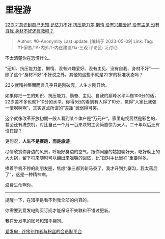 # 里程游
[22岁才意识到自己无知 记忆力不好 抗压能力差 懒惰 没有兴趣爱好 没有主见 没有自我 身材不好还有救吗？](https://www.zhihu.com/question/29616331/answer/3017693519)

> Author: #0-Anonymity
> Last update: [编辑于 2023-05-09]
> Link:
> Tag: #1-家族/1A-内外/1-内在建设/1a-三观 
> 评论区:
> 泛讨论:

不太清楚你在恐慌什么。

“无知、抗压能力差、懒惰、没有兴趣爱好、没有主见、没有自我、身材不好”——除了这个“身材不好”不好说之外，其他的这些不就是22岁的标准状态吗？

22岁就精神层面而言几乎只是刚破壳，人生才刚开始。

如果你把一生的知识、抗压能力、勤奋、主见、自我的巅峰水平叫做100分的话，22岁差不多也就1-10分的水平。你得5分的看到有人得了10分，觉得“人家比我强一倍啊啊啊”，其实这点所谓的“差距”微弱得可笑。

这个就像改革开放初期一般人看到某个体户是“万元户”，家里电视居然是彩色的，甚至还有洗衣机，对比自己一个月一百来块的工资简直惊为天人。二十年以后还有谁在提？

更何况，**人生不是赛跑，而是旅游**。

尽情欣赏你身边的风景，呼吸好身边的空气，跟你同座的姑娘聊好天，吃好晚上的大火锅，留下将来随时可以翻出来咀嚼的回忆，比“跟对手比里程”重要得多。

捧着手机不停的刷朋友圈，焦虑“张三都到新马泰了，我才开到九寨沟，我太落后了”，这是一种精神病。

浪费生命啊你。

--------------------

提醒一下，在知乎是看不到我全部的内容的。

你需要到爱发电购买订阅才能保证不失联和不错过更新。

我在爱发电的账号和知乎相同。

[爱发电 · 连接创作者与粉丝的会员制平台](https://link.zhihu.com/?target=http%3A//afdian.net/)